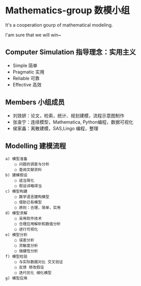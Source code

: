 # Mathematics-group 数模小组

It's a cooperation gourp of mathematical modeling.

I'am sure that we will win~


## Computer Simulation 指导理念：实用主义

- Simple 简单
- Pragmatic 实用
- Reliable 可靠
- Effective 高效

## Members 小组成员

- 刘效妍：论文，检索，统计、规划建模，流程示意图制作
- 张渝宁：连续模型，Mathematica, Python编程，数据可视化
- 侯家鑫：离散建模，SAS,Lingo 编程，整理

## Modelling 建模流程

	a) 模型准备
		○ 问题的调查与分析
		○ 查阅文献资料
	b) 建模假设
		○ 适当简化
		○ 假设详略得当
	c) 模型构建
		○ 数学语言建构模型
		○ 借助已有模型
		○ 原则：合理，简单，实用
	d) 模型求解
		○ 采用软件技术
		○ 合理应用解析和数值分析
		○ 进行可视化
	e) 模型分析
		○ 误差分析
		○ 灵敏度分析
		○ 强健性分析
	f) 模型检验
		○ 与实际数据对比 交叉验证
		○ 反馈 修改假设
		○ 迭代优化 细化模型
	g) 模型应用
